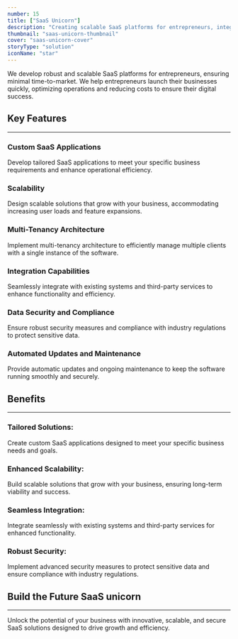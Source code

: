```yaml
---
number: 15
title: ["SaaS Unicorn"]
description: "Creating scalable SaaS platforms for entrepreneurs, integrating advanced technologies, reducing costs, and ensuring rapid time-to-market."
thumbnail: "saas-unicorn-thumbnail"
cover: "saas-unicorn-cover"
storyType: "solution"
iconName: "star"
---
```


We develop robust and scalable SaaS platforms for entrepreneurs, ensuring minimal time-to-market. We help entrepreneurs launch their businesses quickly, optimizing operations and reducing costs to ensure their digital success.

## Key Features

---

### Custom SaaS Applications

Develop tailored SaaS applications to meet your specific business requirements and enhance operational efficiency.

### Scalability

Design scalable solutions that grow with your business, accommodating increasing user loads and feature expansions.

### Multi-Tenancy Architecture

Implement multi-tenancy architecture to efficiently manage multiple clients with a single instance of the software.

### Integration Capabilities

Seamlessly integrate with existing systems and third-party services to enhance functionality and efficiency.

### Data Security and Compliance

Ensure robust security measures and compliance with industry regulations to protect sensitive data.

### Automated Updates and Maintenance

Provide automatic updates and ongoing maintenance to keep the software running smoothly and securely.

## Benefits

---

### Tailored Solutions:

Create custom SaaS applications designed to meet your specific business needs and goals.

### Enhanced Scalability:

Build scalable solutions that grow with your business, ensuring long-term viability and success.

### Seamless Integration:

Integrate seamlessly with existing systems and third-party services for enhanced functionality.

### Robust Security:

Implement advanced security measures to protect sensitive data and ensure compliance with industry regulations.

## Build the Future SaaS unicorn

---

Unlock the potential of your business with innovative, scalable, and secure SaaS solutions designed to drive growth and efficiency.


